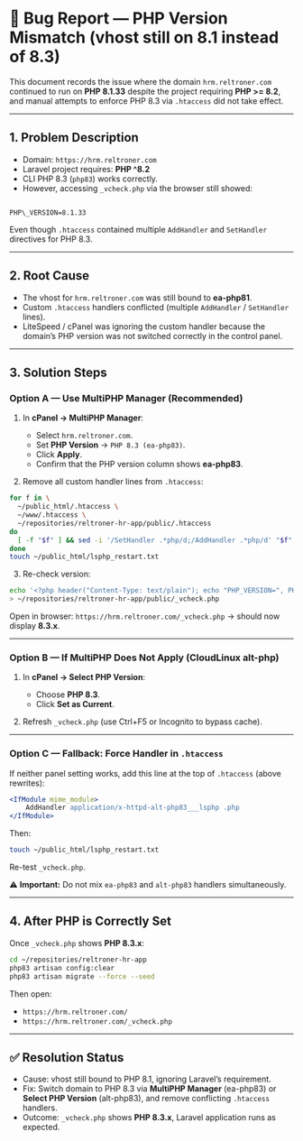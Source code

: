 # 🐛 Bug Report — PHP Version Mismatch (vhost still on 8.1 instead of 8.3)

This document records the issue where the domain `hrm.reltroner.com` continued to run on **PHP 8.1.33** despite the project requiring **PHP >= 8.2**, and manual attempts to enforce PHP 8.3 via `.htaccess` did not take effect.

---

## 1. Problem Description

- Domain: `https://hrm.reltroner.com`
- Laravel project requires: **PHP ^8.2**
- CLI PHP 8.3 (`php83`) works correctly.
- However, accessing `_vcheck.php` via the browser still showed:

```

PHP\_VERSION=8.1.33

````

Even though `.htaccess` contained multiple `AddHandler` and `SetHandler` directives for PHP 8.3.

---

## 2. Root Cause

- The vhost for `hrm.reltroner.com` was still bound to **ea-php81**.
- Custom `.htaccess` handlers conflicted (multiple `AddHandler` / `SetHandler` lines).
- LiteSpeed / cPanel was ignoring the custom handler because the domain’s PHP version was not switched correctly in the control panel.

---

## 3. Solution Steps

### Option A — Use **MultiPHP Manager** (Recommended)

1. In **cPanel → MultiPHP Manager**:
   - Select `hrm.reltroner.com`.
   - Set **PHP Version** → `PHP 8.3 (ea-php83)`.
   - Click **Apply**.
   - Confirm that the PHP version column shows **ea-php83**.

2. Remove all custom handler lines from `.htaccess`:

```bash
for f in \
  ~/public_html/.htaccess \
  ~/www/.htaccess \
  ~/repositories/reltroner-hr-app/public/.htaccess
do
  [ -f "$f" ] && sed -i '/SetHandler .*php/d;/AddHandler .*php/d' "$f"
done
touch ~/public_html/lsphp_restart.txt
````

3. Re-check version:

```bash
echo '<?php header("Content-Type: text/plain"); echo "PHP_VERSION=", PHP_VERSION, "\n";' \
> ~/repositories/reltroner-hr-app/public/_vcheck.php
```

Open in browser:
`https://hrm.reltroner.com/_vcheck.php` → should now display **8.3.x**.

---

### Option B — If MultiPHP Does Not Apply (CloudLinux alt-php)

1. In **cPanel → Select PHP Version**:

   * Choose **PHP 8.3**.
   * Click **Set as Current**.

2. Refresh `_vcheck.php` (use Ctrl+F5 or Incognito to bypass cache).

---

### Option C — Fallback: Force Handler in `.htaccess`

If neither panel setting works, add this line at the top of `.htaccess` (above rewrites):

```apache
<IfModule mime_module>
    AddHandler application/x-httpd-alt-php83___lsphp .php
</IfModule>
```

Then:

```bash
touch ~/public_html/lsphp_restart.txt
```

Re-test `_vcheck.php`.

⚠️ **Important:** Do not mix `ea-php83` and `alt-php83` handlers simultaneously.

---

## 4. After PHP is Correctly Set

Once `_vcheck.php` shows **PHP 8.3.x**:

```bash
cd ~/repositories/reltroner-hr-app
php83 artisan config:clear
php83 artisan migrate --force --seed
```

Then open:

* `https://hrm.reltroner.com/`
* `https://hrm.reltroner.com/_vcheck.php`

---

## ✅ Resolution Status

* Cause: vhost still bound to PHP 8.1, ignoring Laravel’s requirement.
* Fix: Switch domain to PHP 8.3 via **MultiPHP Manager** (ea-php83) or **Select PHP Version** (alt-php83), and remove conflicting `.htaccess` handlers.
* Outcome: `_vcheck.php` shows **PHP 8.3.x**, Laravel application runs as expected.
